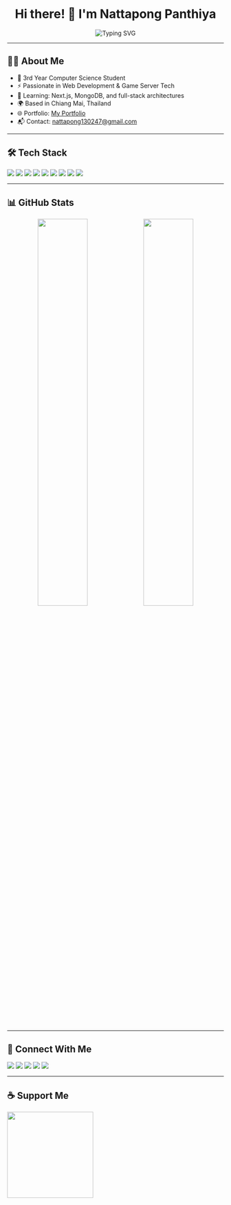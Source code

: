 <h1 align="center">Hi there! 👋 I'm Nattapong Panthiya</h1>
<p align="center">
  <img src="https://readme-typing-svg.demolab.com?font=Fira+Code&pause=1000&center=true&vCenter=true&color=A855F7&multiline=true&width=435&lines=CS+Student+%7C+Web+Dev+%7C+Game+Server+Builder" alt="Typing SVG" />
</p>

---

## 👨‍💻 About Me

- 🏫 3rd Year Computer Science Student  
- ⚡ Passionate in Web Development & Game Server Tech  
- 🧠 Learning: Next.js, MongoDB, and full-stack architectures  
- 🌍 Based in Chiang Mai, Thailand  
- 🌐 Portfolio: [My Portfolio](http://portfolio-a3bbe.firebaseapp.com/)  
- 📬 Contact: [nattapong130247@gmail.com](mailto:nattapong130247@gmail.com)

---

## 🛠 Tech Stack

<p align="left">
  <img src="https://img.shields.io/badge/-JavaScript-F7DF1E?style=flat-square&logo=javascript&logoColor=black" />
  <img src="https://img.shields.io/badge/-TypeScript-3178C6?style=flat-square&logo=typescript&logoColor=white" />
  <img src="https://img.shields.io/badge/-Next.js-000000?style=flat-square&logo=next.js&logoColor=white" />
  <img src="https://img.shields.io/badge/-MongoDB-47A248?style=flat-square&logo=mongodb&logoColor=white" />
  <img src="https://img.shields.io/badge/-NestJS-E0234E?style=flat-square&logo=nestjs&logoColor=white" />
  <img src="https://img.shields.io/badge/-Node.js-339933?style=flat-square&logo=node.js&logoColor=white" />
  <img src="https://img.shields.io/badge/-Vite-646CFF?style=flat-square&logo=vite&logoColor=white" />
  <img src="https://img.shields.io/badge/-TailwindCSS-06B6D4?style=flat-square&logo=tailwind-css&logoColor=white" />
  <img src="https://img.shields.io/badge/-Figma-F24E1E?style=flat-square&logo=figma&logoColor=white" />
</p>

---

## 📊 GitHub Stats

<p align="center">
  <img src="https://github-readme-stats.vercel.app/api?username=zismaildev&show_icons=true&theme=radical&hide_border=true" width="48%" />
  <img src="https://github-readme-streak-stats.herokuapp.com/?user=zismaildev&theme=radical&hide_border=true" width="48%" />
</p>

---

## 🔗 Connect With Me

<p align="left">
  <a href="https://discord.com/users/zismail" target="_blank"><img src="https://img.shields.io/badge/Discord-%237289DA?style=for-the-badge&logo=discord&logoColor=white" /></a>
  <a href="https://www.instagram.com/xz1smail" target="_blank"><img src="https://img.shields.io/badge/Instagram-E4405F?style=for-the-badge&logo=instagram&logoColor=white" /></a>
  <a href="https://www.facebook.com/xz1smail" target="_blank"><img src="https://img.shields.io/badge/Facebook-1877F2?style=for-the-badge&logo=facebook&logoColor=white" /></a>
  <a href="https://www.youtube.com/@zismaildev" target="_blank"><img src="https://img.shields.io/badge/Youtube-FF0000?style=for-the-badge&logo=youtube&logoColor=white" /></a>
  <a href="https://www.twitch.tv/zismail" target="_blank"><img src="https://img.shields.io/badge/Twitch-9146FF?style=for-the-badge&logo=twitch&logoColor=white" /></a>
</p>

---

## ☕️ Support Me
<a href="https://www.buymeacoffee.com/ZismailDev">
  <img src="https://cdn.buymeacoffee.com/buttons/v2/default-yellow.png" width="200" />
</a>
